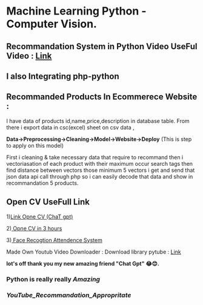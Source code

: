 # Machine Learning Python - Computer Vision.

<h2>Recommandation System in Python Video UseFul Video :  <a href="https://youtu.be/1xtrIEwY_zY">Link</a></h2>

<h2>I also Integrating php-python </H2>

<p><h2>Recommanded Products In Ecommerece Website :</h2> I have data of products id,name,price,description in database table. From there i export data in csc(excel) sheet on csv data ,</p>
<b>Data->Preprocessing->Cleaning->Model->Website->Deploy</b> (This is step to apply on this model)
<p>First i cleaning & take necessary data that require to recommand then i vectoriasation of each product with their maximum occur search tags then find distance between vectors those minimum 5 vectors i get and send that json data api call through php so i can easily decode that data and show in recommandation 5 products.</p>


<h2>Open CV UseFull Link</h2>
<p>1)<a href="https://youtu.be/ggQg9PLZlqA">Link Opne CV (ChaT gpt)</a></p>
<p>2)<a href="https://youtu.be/WQeoO7MI0Bs"> Opne CV in 3 hours </a></p>
<p>3)<a href="https://youtu.be/sz25xxF_AVE"> Face Recogtion Attendence System </a></p>

<p>Made Own Youtub Video Downloader : Download library pytube : <a href="https://youtu.be/EAYlckSaviI">Link</a></p>

<b> lot's off thank you my new amazing friend "Chat Gpt" 😂😊.</b>
<h3><b> Python is really really <i>Amazing</i></h3>

<h3><b><i>YouTube_Recommandation_Appropritate</i></b><h3>
